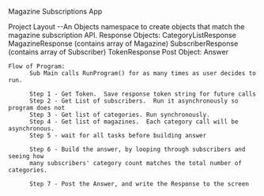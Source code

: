 ﻿Magazine Subscriptions App

Project Layout
--An Objects namespace to create objects that match the magazine subscription API.
  Response Objects:
              CategoryListResponse
			  MagazineResponse     (contains array of Magazine)
			  SubscriberResponse   (contains array of Subscriber)
			  TokenResponse
Post Object:  Answer

	Flow of Program:
	      Sub Main calls RunProgram() for as many times as user decides to run.
		  
	      Step 1 - Get Token.  Save response token string for future calls
          Step 2 - Get List of subscribers.  Run it asynchronously so program does not 
          Step 3 - Get list of categories. Run synchronously.
          Step 4 - Get list of magazines.  Each category call will be asynchronous.
          Step 5 - wait for all tasks before building answer

		  Step 6 - Build the answer, by looping through subscribers and seeing how
		  many subscribers' category count matches the total number of categories.
          
		  Step 7 - Post the Answer, and write the Response to the screen